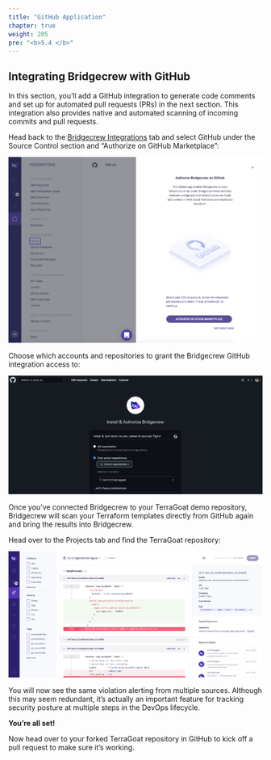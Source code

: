 ```yaml
---
title: "GitHub Application"
chapter: true
weight: 205
pre: "<b>5.4 </b>"
---
```


## Integrating Bridgecrew with GitHub

In this section, you’ll add a GitHub integration to generate code comments and set up for automated pull requests (PRs) in the next section. This integration also provides native and automated scanning of incoming commits and pull requests.

Head back to the [Bridgecrew Integrations](https://www.bridgecrew.cloud/integrations/Github) tab and select GitHub under the Source Control section and “Authorize on GitHub Marketplace”:

![Authorize Github Bridgecrew Integration](images/bridgecrew_github_application.png "Authorize Github Bridgecrew Integration")

Choose which accounts and repositories to grant the Bridgecrew GitHub integration access to:

![Grant repo access](images/github_repo_access.png "Grant repo access")

Once you’ve connected Bridgecrew to your TerraGoat demo repository, Bridgecrew will scan your Terraform templates directly from GitHub again and bring the results into Bridgecrew.

Head over to the Projects tab and find the TerraGoat repository:

![Bridgecrew Projects page](images/bridgecrew_projects_page.png "Bridgecrew Projects page")

You will now see the same violation alerting from multiple sources. Although this may seem redundant, it’s actually an important feature for tracking security posture at multiple steps in the DevOps lifecycle.

**You’re all set!**

Now head over to your forked TerraGoat repository in GitHub to kick off a pull request to make sure it’s working.